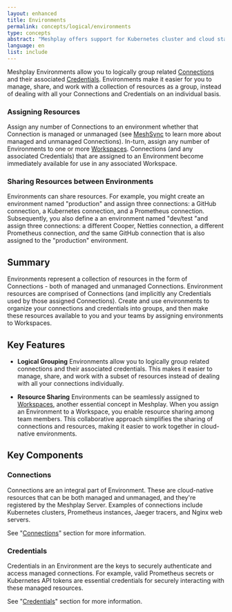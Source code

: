 ```yaml
---
layout: enhanced
title: Environments
permalink: concepts/logical/environments
type: concepts
abstract: "Meshplay offers support for Kubernetes cluster and cloud state synchronization with the help of MeshSync."
language: en
list: include
---
```


Meshplay Environments allow you to logically group related [Connections](#connections) and their associated [Credentials](#credentials). Environments make it easier for you to manage, share, and work with a collection of resources as a group, instead of dealing with all your Connections and Credentials on an individual basis. 

### Assigning Resources 

Assign any number of Connections to an environment whether that Connection is managed or unmanaged (see [MeshSync](/concepts/architecture/meshsync) to learn more about managed and unmanaged Connections). In-turn, assign any number of Environments to one or more [Workspaces](/concepts/logical/workspaces). Connections (and any associated Credentials) that are assigned to an Environment become immediately available for use in any associated Workspace.

### Sharing Resources between Environments

Environments can share resources. For example, you might create an environment named "production" and assign three connections: a GitHub connection, a Kubernetes connection, and a Prometheus connection. Subsequently, you also define a an environment named "dev/test "and assign three connections: a different Cooper, Netties connection, a different Prometheus connection, _and_ the same GitHub connection that is also assigned to the "production" environment.


## Summary

Environments represent a collection of resources in the form of Connections - both of managed and unmanaged Connections. Environment resources are comprised of Connections (and implicitly any Credentials used by those assigned Connections). Create and use environments to organize your connections and credentials into groups, and then make these resources available to you and your teams by assigning environments to Workspaces.


## Key Features

- **Logical Grouping** Environments allow you to logically group related connections and their associated credentials. This makes it easier to manage, share, and work with a subset of resources instead of dealing with all your connections individually.

- **Resource Sharing** Environments can be seamlessly assigned to [Workspaces](/concepts/logical/workspaces), another essential concept in Meshplay. When you assign an Environment to a Workspace, you enable resource sharing among team members. This collaborative approach simplifies the sharing of connections and resources, making it easier to work together in cloud-native environments.


## Key Components

### Connections <a id="connections"></a>
Connections are an integral part of Environment. These are cloud-native resources that can be both managed and unmanaged, and they're registered by the Meshplay Server. Examples of connections include Kubernetes clusters, Prometheus instances, Jaeger tracers, and Nginx web servers.

See "[Connections](/concepts/logical/connections)" section for more information.

### Credentials <a id="credentials"></a>
Credentials in an Environment are the keys to securely authenticate and access managed connections. For example, valid Prometheus secrets or Kubernetes API tokens are essential credentials for securely interacting with these managed resources.

See "[Credentials](/concepts/logical/credentials)" section for more information.

